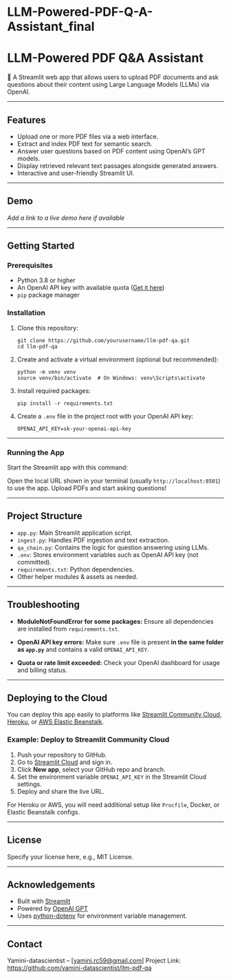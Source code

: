 # LLM-Powered-PDF-Q-A-Assistant_final

# LLM-Powered PDF Q&A Assistant

🤖 A Streamlit web app that allows users to upload PDF documents and ask questions about their content using Large Language Models (LLMs) via OpenAI.

---

## Features

- Upload one or more PDF files via a web interface.
- Extract and index PDF text for semantic search.
- Answer user questions based on PDF content using OpenAI’s GPT models.
- Display retrieved relevant text passages alongside generated answers.
- Interactive and user-friendly Streamlit UI.

---

## Demo

*Add a link to a live demo here if available*

---

## Getting Started

### Prerequisites
- Python 3.8 or higher
- An OpenAI API key with available quota ([Get it here](https://platform.openai.com/account/api-keys))
- `pip` package manager

### Installation

1. Clone this repository:
    ```
    git clone https://github.com/yourusername/llm-pdf-qa.git
    cd llm-pdf-qa
    ```

2. Create and activate a virtual environment (optional but recommended):
    ```
    python -m venv venv
    source venv/bin/activate  # On Windows: venv\Scripts\activate
    ```

3. Install required packages:
    ```
    pip install -r requirements.txt
    ```

4. Create a `.env` file in the project root with your OpenAI API key:
    ```
    OPENAI_API_KEY=sk-your-openai-api-key
    ```

---

### Running the App

Start the Streamlit app with this command:


Open the local URL shown in your terminal (usually `http://localhost:8501`) to use the app. Upload PDFs and start asking questions!

---

## Project Structure

- `app.py`: Main Streamlit application script.
- `ingest.py`: Handles PDF ingestion and text extraction.
- `qa_chain.py`: Contains the logic for question answering using LLMs.
- `.env`: Stores environment variables such as OpenAI API key (not committed).
- `requirements.txt`: Python dependencies.
- Other helper modules & assets as needed.

---

## Troubleshooting

- **ModuleNotFoundError for some packages:**
  Ensure all dependencies are installed from `requirements.txt`.
  
- **OpenAI API key errors:**
  Make sure `.env` file is present **in the same folder as `app.py`** and contains a valid `OPENAI_API_KEY`.

- **Quota or rate limit exceeded:**
  Check your OpenAI dashboard for usage and billing status.

---

## Deploying to the Cloud

You can deploy this app easily to platforms like [Streamlit Community Cloud](https://streamlit.io/cloud), [Heroku](https://www.heroku.com/), or [AWS Elastic Beanstalk](https://aws.amazon.com/elasticbeanstalk/).

### Example: Deploy to Streamlit Community Cloud

1. Push your repository to GitHub.
2. Go to [Streamlit Cloud](https://streamlit.io/cloud) and sign in.
3. Click **New app**, select your GitHub repo and branch.
4. Set the environment variable `OPENAI_API_KEY` in the Streamlit Cloud settings.
5. Deploy and share the live URL.

For Heroku or AWS, you will need additional setup like `Procfile`, Docker, or Elastic Beanstalk configs.

---

## License

Specify your license here, e.g., MIT License.

---

## Acknowledgements

- Built with [Streamlit](https://streamlit.io/)
- Powered by [OpenAI GPT](https://openai.com/)
- Uses [python-dotenv](https://pypi.org/project/python-dotenv/) for environment variable management.

---

## Contact

Yamini-datascientist – [yamini.rc59@gmail.com] 
Project Link: https://github.com/yamini-datascientist/llm-pdf-qa
